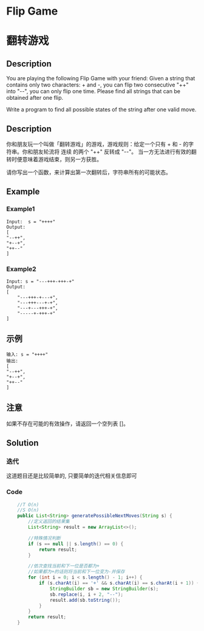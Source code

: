 # Flip Game
# 翻转游戏

## Description
You are playing the following Flip Game with your friend: Given a string that contains only two characters: + and -, you can flip two consecutive "++" into "--", you can only flip one time. Please find all strings that can be obtained after one flip.

Write a program to find all possible states of the string after one valid move.

## Description
你和朋友玩一个叫做「翻转游戏」的游戏，游戏规则：给定一个只有 + 和 - 的字符串。你和朋友轮流将 连续 的两个 "++" 反转成 "--"。 当一方无法进行有效的翻转时便意味着游戏结束，则另一方获胜。

请你写出一个函数，来计算出第一次翻转后，字符串所有的可能状态。



## Example
### Example1
    Input:  s = "++++"
    Output: 
    [
    "--++",
    "+--+",
    "++--"
    ]

### Example2
    Input: s = "---+++-+++-+"
    Output: 
    [
        "---+++-+---+",
        "---+++---+-+",
        "---+---+++-+",
        "-----+-+++-+"
    ]


## 示例
    输入: s = "++++"
    输出: 
    [
    "--++",
    "+--+",
    "++--"
    ]

## 注意
如果不存在可能的有效操作，请返回一个空列表 []。

## Solution

### 迭代
这道题目还是比较简单的, 只要简单的迭代相关信息即可

### Code

```java
    //T O(n)
    //S O(n)
    public List<String> generatePossibleNextMoves(String s) {
        //定义返回的结果集
        List<String> result = new ArrayList<>();

        //特殊情况判断
        if (s == null || s.length() == 0) {
            return result;
        }

        //依次查找当前和下一位是否都为+
        //如果都为+的话则将当前和下一位变为-并保存
        for (int i = 0; i < s.length() - 1; i++) {
            if (s.charAt(i) == '+' && s.charAt(i) == s.charAt(i + 1)) {
                StringBuilder sb = new StringBuilder(s);
                sb.replace(i, i + 2, "--");
                result.add(sb.toString());
            }
        }
        return result;
    }
```